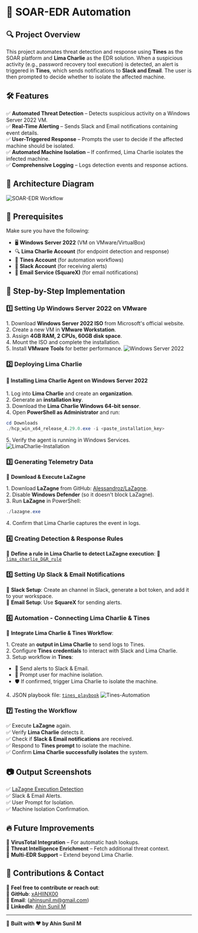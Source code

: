# 🚀 SOAR-EDR Automation

## 🔍 Project Overview
This project automates threat detection and response using **Tines** as the SOAR platform and **Lima Charlie** as the EDR solution. When a suspicious activity (e.g., password recovery tool execution) is detected, an alert is triggered in **Tines**, which sends notifications to **Slack and Email**. The user is then prompted to decide whether to isolate the affected machine.

## 🛠 Features
✅ **Automated Threat Detection** – Detects suspicious activity on a Windows Server 2022 VM.  
✅ **Real-Time Alerting** – Sends Slack and Email notifications containing event details.  
✅ **User-Triggered Response** – Prompts the user to decide if the affected machine should be isolated.  
✅ **Automated Machine Isolation** – If confirmed, Lima Charlie isolates the infected machine.  
✅ **Comprehensive Logging** – Logs detection events and response actions.

## 📌 Architecture Diagram
![SOAR-EDR Workflow](https://github.com/user-attachments/assets/c81de9e0-f78e-4b27-8018-c4cef2012d78)

## 🔧 Prerequisites
Make sure you have the following:
- 🖥 **Windows Server 2022** (VM on VMware/VirtualBox)
- 🔍 **Lima Charlie Account** (for endpoint detection and response)
- 🤖 **Tines Account** (for automation workflows)
- 📩 **Slack Account** (for receiving alerts)
- 📧 **Email Service (SquareX)** (for email notifications)

## 🚀 Step-by-Step Implementation

### 1️⃣ Setting Up Windows Server 2022 on VMware
1️. Download **Windows Server 2022 ISO** from Microsoft's official website.  
2️. Create a new VM in **VMware Workstation**.  
3️. Assign **4GB RAM, 2 CPUs, 60GB disk space**.  
4️. Mount the ISO and complete the installation.  
5️. Install **VMware Tools** for better performance.
![Windows Server 2022](https://github.com/user-attachments/assets/8a19edcc-bad9-4d5e-9276-f735be44c02a)

### 2️⃣ Deploying Lima Charlie
#### 🔹 Installing Lima Charlie Agent on Windows Server 2022
1️. Log into **Lima Charlie** and create an **organization**.  
2️. Generate an **installation key**.  
3️. Download the **Lima Charlie Windows 64-bit sensor**.  
4️. Open **PowerShell as Administrator** and run:  
   ```powershell
   cd Downloads
   ./hcp_win_x64_release_4.29.0.exe -i <paste_installation_key>
   ```
5️. Verify the agent is running in Windows Services.
![LimaCharlie-Installation](https://github.com/user-attachments/assets/0700bcf4-b283-41f2-bf13-0acdcb896b7b)

### 3️⃣ Generating Telemetry Data
🔹 **Download & Execute LaZagne**

1️. Download **LaZagne** from GitHub: [Alessandroz/LaZagne](https://github.com/Alessandroz/LaZagne).  
2️. Disable **Windows Defender** (so it doesn't block LaZagne).  
3️. Run **LaZagne** in PowerShell:
   ```powershell
   ./lazagne.exe
   ```
4️. Confirm that Lima Charlie captures the event in logs.

### 4️⃣ Creating Detection & Response Rules
📌 **Define a rule in Lima Charlie to detect LaZagne execution**:
🔗 [`lima_charlie_D&R_rule`](https://github.com/xAHIINX00/SOAR-EDR-Automation/blob/main/Rules/lima_charlie_D%26R_rule.json)

### 5️⃣ Setting Up Slack & Email Notifications
🔹 **Slack Setup**: Create an channel in Slack, generate a bot token, and add it to your workspace.  
🔹 **Email Setup**: Use **SquareX** for sending alerts.

### 6️⃣ Automation - Connecting Lima Charlie & Tines
🤖 **Integrate Lima Charlie & Tines Workflow**:

1️. Create an **output in Lima Charlie** to send logs to Tines.  
2️. Configure **Tines credentials** to interact with Slack and Lima Charlie.  
3️. Setup workflow in **Tines**:
   - 📩 Send alerts to Slack & Email.
   - 🔄 Prompt user for machine isolation.
   - 🛡 If confirmed, trigger Lima Charlie to isolate the machine.
     
4️. JSON playbook file: [`tines_playbook`](https://github.com/xAHIINX00/SOAR-EDR-Automation/blob/main/playbook/tines_playbook.json)
![Tines-Automation](https://github.com/user-attachments/assets/4bb227bb-f7cc-4e5f-b3d5-d4f1d1e7cc23)

### 7️⃣ Testing the Workflow
✅ Execute **LaZagne** again.  
✅ Verify **Lima Charlie** detects it.  
✅ Check if **Slack & Email notifications** are received.  
✅ Respond to **Tines prompt** to isolate the machine.  
✅ Confirm **Lima Charlie successfully isolates** the system.

## 📷 Output Screenshots
✅ [LaZagne Execution Detection](https://github.com/xAHIINX00/SOAR-EDR-Automation/blob/main/Output/Detection.png)  
✅ Slack & Email Alerts.  
✅ User Prompt for Isolation.  
✅ Machine Isolation Confirmation.  

## 🔥 Future Improvements
🔹 **VirusTotal Integration** – For automatic hash lookups.  
🔹 **Threat Intelligence Enrichment** – Fetch additional threat context.  
🔹 **Multi-EDR Support** – Extend beyond Lima Charlie.

## 🤝 Contributions & Contact
🚀 **Feel free to contribute or reach out**:  
🔗 **GitHub**: [xAHIINX00](https://github.com/xAHIINX00)  
📧 **Email**: (ahinsunil.m@gmail.com)  
💼 **LinkedIn**: [Ahin Sunil M](www.linkedin.com/in/ahinsunil-m) 

---
🚀 **Built with ❤️ by Ahin Sunil M**
